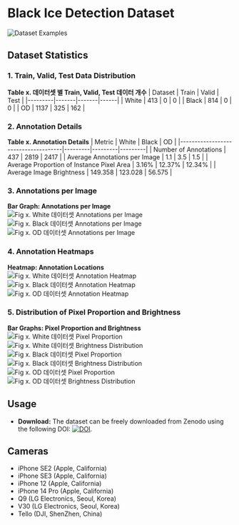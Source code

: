 # Black Ice Detection Dataset

![Dataset Examples](images/dataset_examples.png)

## Dataset Statistics

### 1. Train, Valid, Test Data Distribution

**Table x. 데이터셋 별 Train, Valid, Test 데이터 개수**
| Dataset | Train | Valid | Test |
|---------|-------|-------|------|
| White   | 413   | 0     | 0    |
| Black   | 814   | 0     | 0    |
| OD      | 1137  | 325   | 162  |

### 2. Annotation Details

**Table x. Annotation Details**
| Metric                              | White   | Black   | OD      |
|-------------------------------------|---------|---------|---------|
| Number of Annotations               | 437     | 2819    | 2417    |
| Average Annotations per Image       | 1.1     | 3.5     | 1.5     |
| Average Proportion of Instance Pixel Area | 3.16%   | 12.37%  | 12.34%  |
| Average Image Brightness            | 149.358 | 123.028 | 56.575  |

### 3. Annotations per Image

**Bar Graph: Annotations per Image**
![Fig x. White 데이터셋 Annotations per Image](images/ObjCount_w.png) ![Fig x. Black 데이터셋 Annotations per Image](images/ObjCount_b.png) ![Fig x. OD 데이터셋 Annotations per Image](images/ObjCount_OD.png)

### 4. Annotation Heatmaps

**Heatmap: Annotation Locations**
![Fig x. White 데이터셋 Annotation Heatmap](images/heatmap_w.png) ![Fig x. Black 데이터셋 Annotation Heatmap](images/heatmap_b.png) ![Fig x. OD 데이터셋 Annotation Heatmap](images/heatmap_OD.png)

### 5. Distribution of Pixel Proportion and Brightness

**Bar Graphs: Pixel Proportion and Brightness**
![Fig x. White 데이터셋 Pixel Proportion](images/PixelArea_W.png) ![Fig x. White 데이터셋 Brightness Distribution](images/brightness_w.png)
![Fig x. Black 데이터셋 Pixel Proportion](images/PixelArea_B.png) ![Fig x. Black 데이터셋 Brightness Distribution](images/brightness_B.png)
![Fig x. OD 데이터셋 Pixel Proportion](images/PixelArea_OD.png) ![Fig x. OD 데이터셋 Brightness Distribution](images/brightness_OD.png)

## Usage

- **Download:** The dataset can be freely downloaded from Zenodo using the following DOI: [![DOI](https://zenodo.org/badge/DOI/10.5281/zenodo.10428765.svg)](https://doi.org/10.5281/zenodo.10428765).

## Cameras

- iPhone SE2 (Apple, California)
- iPhone SE3 (Apple, California)
- iPhone 12 (Apple, California)
- iPhone 14 Pro (Apple, California)
- Q9 (LG Electronics, Seoul, Korea)
- V30 (LG Electronics, Seoul, Korea)
- Tello (DJI, ShenZhen, China)

